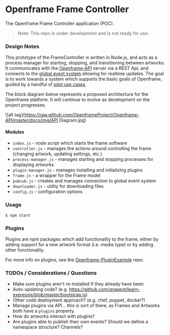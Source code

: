 # Openframe Frame Controller

The Openframe Frame Controller application (POC).

> Note: This repo is under development and is not ready for use.

### Design Notes

This prototype of the FrameController is written in Node.js, and acts as a process manager for starting, stopping, and transitioning between artworks. It communicates with the [Openframe-API](https://github.com/OpenframeProject/Openframe-API) server via a REST Api, and connects to the [global event system](https://github.com/OpenframeProject/Openframe-PubSubServer) allowing for realtime updates. The goal is to work towards a system which supports the basic goals of Openframe, guided by a handful of [pilot use cases](https://github.com/OpenframeProject/Openframe-API/wiki/Pilot-Use-Cases).

The block diagram below represents a proposed architecture for the Openframe platform. It will continue to evolve as development on the project progresses.

![alt tag](https://raw.github.com/OpenframeProject/Openframe-API/master/docs/img/API Diagram.jpg)

#### Modules

* `index.js` - node script which starts the frame software
* `controller.js` - manages the actions around controlling the frame (changing artwork, updating settings, etc.)
* `process-manager.js` - manages starting and stopping processes for displaying artworks
* `plugin-manager.js` - manages installing and initializing plugins
* `frame.js` - a wrapper for the Frame model
* `pubsub.js` - creates and manages connection to global event system
* `downloader.js` - utility for downloading files
* `config.js` - configuration options


### Usage
```
$ npm start
```

### Plugins

Plugins are npm packages which add functionality to the frame, either by adding support for a new artwork format (i.e. media type) or by adding other functionality.

For more info on plugins, see the [Openframe-PluginExample](https://github.com/OpenframeProject/Openframe-PluginExample) repo.

### TODOs / Considerations / Questions

* Make sure plugins aren't re-installed if they already have been
* Auto-updating code? (e.g. https://github.com/grapeot/learn-expressjs/blob/master/bootstrap.js)
* Other code deployment approach? (e.g. chef, puppet, docker?)
* Manage plugins via API... this is sort of there, as Frames and Artworks both have a `plugins` property.
* How do artworks interact with plugins?
* Are plugins able to publish their own events? Should we define a namespace structure? Channels?
